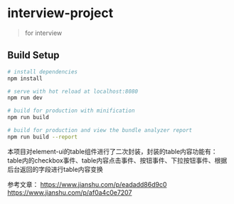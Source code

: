 # interview-project

> for interview

## Build Setup

``` bash
# install dependencies
npm install

# serve with hot reload at localhost:8080
npm run dev

# build for production with minification
npm run build

# build for production and view the bundle analyzer report
npm run build --report
```
本项目对element-ui的table组件进行了二次封装，封装的table内容功能有：table内的checkbox事件、table内容点击事件、按钮事件、下拉按钮事件、根据后台返回的字段进行table内容变换

参考文章：
https://www.jianshu.com/p/eadadd86d9c0
https://www.jianshu.com/p/af0a4c0e7207
